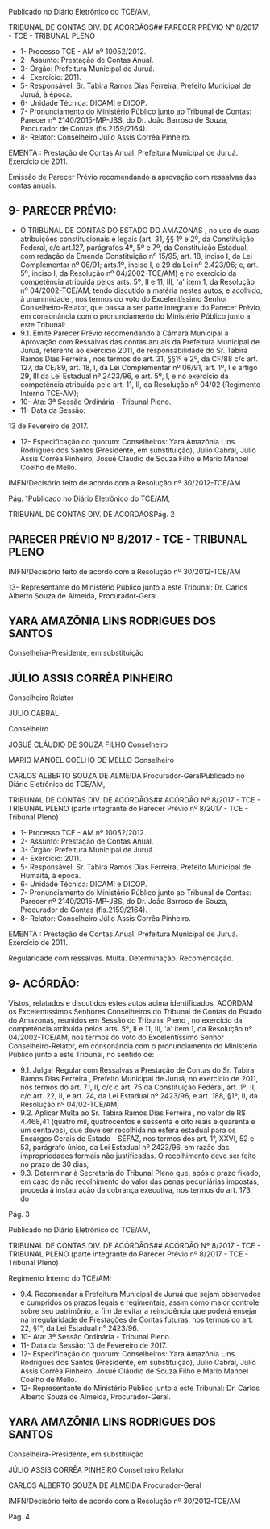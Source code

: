Publicado  no  Diário Eletrônico do TCE/AM,

TRIBUNAL DE CONTAS DIV. DE  ACÓRDÃOS## PARECER PRÉVIO Nº 8/2017 - TCE - TRIBUNAL PLENO

- 1- Processo TCE - AM nº 10052/2012.
- 2- Assunto: Prestação de Contas Anual.
- 3- Órgão: Prefeitura Municipal de Juruá.
- 4- Exercício: 2011.
- 5- Responsável: Sr. Tabira Ramos Dias Ferreira, Prefeito Municipal de Juruá, à época.
- 6- Unidade Técnica: DICAMI e DICOP.
- 7- Pronunciamento  do Ministério  Público  junto  ao Tribunal  de Contas: Parecer  nº 2140/2015-MP-JBS, do Dr. João Barroso de Souza, Procurador de Contas (fls.2159/2164).
- 8- Relator: Conselheiro Júlio Assis Corrêa Pinheiro.

EMENTA : Prestação  de  Contas  Anual.  Prefeitura Municipal de Juruá. Exercício de 2011.

Emissão de Parecer Prévio recomendando a aprovação com ressalvas das contas anuais.

## 9- PARECER PRÉVIO:

- O  TRIBUNAL  DE  CONTAS  DO  ESTADO  DO  AMAZONAS ,  no  uso  de  suas atribuições  constitucionais  e  legais  (art.  31,  §§  1º  e  2º,  da  Constituição  Federal,  c/c art.127,  parágrafos  4º,  5º  e  7º,  da  Constituição  Estadual,  com  redação  da  Emenda Constituição nº 15/95, art. 18, inciso I, da Lei Complementar nº 06/91; arts.1º, inciso I, e 29  da  Lei  nº  2.423/96;  e,  art.  5º,  inciso  I,  da  Resolução  nº  04/2002-TCE/AM)  e  no exercício da competência atribuída pelos arts. 5º, II e 11, III, 'a' item 1, da Resolução nº 04/2002-TCE/AM,  tendo  discutido  a  matéria  nestes  autos,  e  acolhido, à  unanimidade , nos termos do voto do Excelentíssimo Senhor Conselheiro-Relator, que passa a ser parte integrante  do  Parecer  Prévio, em  consonância com  o  pronunciamento  do  Ministério Público junto a este Tribunal:
- 9.1. Emite Parecer Prévio recomendando à Câmara Municipal a Aprovação com Ressalvas das contas anuais da Prefeitura Municipal de  Juruá,  referente  ao exercício  2011,  de  responsabilidade  do Sr. Tabira  Ramos  Dias  Ferreira ,  nos  termos  do  art.  31,  §§1º  e  2º,  da CF/88 c/c art. 127, da CE/89, art. 18, I, da Lei Complementar nº 06/91, art.  1º,  I  e  artigo  29,  III  da  Lei  Estadual  nº  2423/96,  e  art.  5º,  I,  e  no exercício  da  competência  atribuída  pelo  art.  11,  II,  da  Resolução  nº 04/02 (Regimento Interno TCE-AM);
- 10- Ata: 3ª Sessão Ordinária - Tribunal Pleno.
- 11- Data da Sessão:

13 de Fevereiro de 2017.

- 12- Especificação do quorum: Conselheiros: Yara Amazônia Lins Rodrigues dos Santos (Presidente, em substituição), Julio Cabral, Júlio Assis Corrêa Pinheiro, Josué Cláudio de Souza Filho e Mario Manoel Coelho de Mello.

IMFN/Decisório feito de acordo com a Resolução nº 30/2012-TCE/AM

Pág. 1Publicado  no  Diário Eletrônico do TCE/AM,

TRIBUNAL DE CONTAS DIV. DE  ACÓRDÃOSPág. 2

## PARECER PRÉVIO Nº 8/2017 - TCE - TRIBUNAL PLENO

IMFN/Decisório feito de acordo com a Resolução nº 30/2012-TCE/AM

13-  Representante  do  Ministério  Público  junto  a  este Tribunal: Dr. Carlos  Alberto Souza de Almeida, Procurador-Geral.

## YARA AMAZÔNIA LINS RODRIGUES DOS SANTOS

Conselheira-Presidente, em substituição

## JÚLIO ASSIS CORRÊA PINHEIRO

Conselheiro Relator

JULIO CABRAL

Conselheiro

JOSUÉ CLÁUDIO DE SOUZA FILHO Conselheiro

MARIO MANOEL COELHO DE MELLO Conselheiro

CARLOS ALBERTO SOUZA DE ALMEIDA Procurador-GeralPublicado  no  Diário Eletrônico do TCE/AM,

TRIBUNAL DE CONTAS DIV. DE  ACÓRDÃOS## ACÓRDÃO Nº 8/2017 - TCE - TRIBUNAL PLENO (parte integrante do Parecer Prévio nº 8/2017 - TCE - Tribunal Pleno)

- 1- Processo TCE - AM nº 10052/2012.
- 2- Assunto: Prestação de Contas Anual.
- 3- Órgão: Prefeitura Municipal de Juruá.
- 4- Exercício: 2011.
- 5- Responsável: Sr.  Tabira  Ramos  Dias  Ferreira,  Prefeito  Municipal  de  Humaitá,  à época.
- 6- Unidade Técnica: DICAMI e DICOP.
- 7- Pronunciamento  do Ministério  Público  junto  ao Tribunal  de Contas: Parecer  nº 2140/2015-MP-JBS, do Dr. João Barroso de Souza, Procurador de Contas (fls.2159/2164).
- 8- Relator: Conselheiro Júlio Assis Corrêa Pinheiro.

EMENTA : Prestação  de  Contas  Anual.  Prefeitura Municipal de Juruá. Exercício de 2011.

Regularidade  com  ressalvas.  Multa.  Determinação. Recomendação.

## 9- ACÓRDÃO:

Vistos, relatados e discutidos estes autos acima identificados, ACORDAM os Excelentíssimos Senhores Conselheiros do Tribunal de Contas do Estado do Amazonas, reunidos em Sessão do Tribunal Pleno , no exercício da competência atribuída pelos arts. 5º,  II  e  11,  III,  'a'  item  1,  da  Resolução  nº  04/2002-TCE/AM,  nos  termos  do  voto  do Excelentíssimo Senhor Conselheiro-Relator, em consonância com o pronunciamento do Ministério Público junto a este Tribunal, no sentido de:

- 9.1. Julgar Regular com Ressalvas a  Prestação de Contas do Sr. Tabira Ramos  Dias  Ferreira , Prefeito  Municipal  de  Juruá,  no  exercício  de 2011, nos termos do art. 71, II, c/c o art. 75 da Constituição Federal, art. 1º, II, c/c art. 22, II, e art. 24, da Lei Estadual nº 2423/96, e art. 188, §1º, II, da Resolução nº 04/02-TCE/AM;
- 9.2. Aplicar  Multa ao Sr.  Tabira  Ramos  Dias  Ferreira ,  no  valor  de  R$ 4.468,41 (quatro mil, quatrocentos e sessenta e oito reais e quarenta e um centavos), que deve ser recolhida na esfera estadual para os Encargos Gerais do Estado - SEFAZ, nos termos dos art. 1°, XXVI, 52 e  53,  parágrafo  único,  da  Lei  Estadual  nº  2423/96,  em  razão  das impropriedades  formais  não  justificadas. O recolhimento  deve  ser  feito no prazo de 30 dias;
- 9.3. Determinar à Secretaria do Tribunal Pleno que, após o prazo fixado, em caso  de  não  recolhimento  do  valor  das  penas  pecuniárias  impostas, proceda à instauração da cobrança executiva, nos termos do art. 173, do

Pág. 3

Publicado  no  Diário Eletrônico do TCE/AM,

TRIBUNAL DE CONTAS DIV. DE  ACÓRDÃOS## ACÓRDÃO Nº 8/2017 - TCE - TRIBUNAL PLENO (parte integrante do Parecer Prévio nº 8/2017 - TCE - Tribunal Pleno)

Regimento Interno do TCE/AM;

- 9.4. Recomendar à  Prefeitura  Municipal de Juruá que sejam observados e cumpridos  os  prazos  legais  e  regimentais,  assim como  maior controle sobre seu patrimônio, a fim de evitar a reincidência que poderá ensejar na irregularidade de Prestações de Contas futuras, nos termos do art. 22, §1°, da Lei Estadual n° 2423/96.
- 10- Ata: 3ª Sessão Ordinária - Tribunal Pleno.
- 11- Data da Sessão: 13 de Fevereiro de 2017.
- 12- Especificação do quorum: Conselheiros: Yara Amazônia Lins Rodrigues dos Santos (Presidente, em substituição), Julio Cabral, Júlio Assis Corrêa Pinheiro, Josué Cláudio de Souza Filho e Mario Manoel Coelho de Mello.
- 12-  Representante  do  Ministério  Público  junto  a  este Tribunal: Dr. Carlos  Alberto Souza de Almeida, Procurador-Geral.

## YARA AMAZÔNIA LINS RODRIGUES DOS SANTOS

Conselheira-Presidente, em substituição

JÚLIO ASSIS CORRÊA PINHEIRO Conselheiro Relator

CARLOS ALBERTO SOUZA DE ALMEIDA Procurador-Geral

IMFN/Decisório feito de acordo com a Resolução nº 30/2012-TCE/AM

Pág. 4